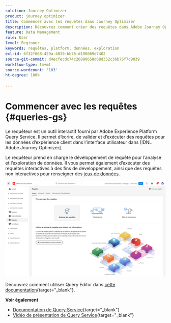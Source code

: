 ```yaml
---
solution: Journey Optimizer
product: journey optimizer
title: Commencer avec les requêtes dans Journey Optimizer
description: Découvrez comment créer des requêtes dans Adobe Journey Optimizer
feature: Data Management
role: User
level: Beginner
keywords: requêtes, platform, données, exploration
exl-id: 6f32f068-429a-4039-bb76-d190069e7402
source-git-commit: d4ecfecdc74c26890658d68d352c36b75f7c9039
workflow-type: tm+mt
source-wordcount: '103'
ht-degree: 100%

---
```


# Commencer avec les requêtes {#queries-gs}

Le requêteur est un outil interactif fourni par Adobe Experience Platform Query Service. Il permet d’écrire, de valider et d’exécuter des requêtes pour les données d’expérience client dans l’interface utilisateur dans [!DNL Adobe Journey Optimizer].

Le requêteur prend en charge le développement de requête pour l’analyse et l’exploration de données. Il vous permet également d’exécuter des requêtes interactives à des fins de développement, ainsi que des requêtes non interactives pour renseigner des [jeux de données](get-started-datasets.md).

![](assets/queries-home.png)

Découvrez comment utiliser Query Editor dans [cette documentation](https://experienceleague.adobe.com/docs/experience-platform/query/ui/user-guide.html?lang=fr){target="_blank"}.

**Voir également**

* [Documentation de Query Service](https://experienceleague.adobe.com/docs/experience-platform/query/home.html?lang=fr){target="_blank"}
* [Vidéo de présentation de Query Service](https://experienceleague.adobe.com/docs/platform-learn/tutorials/queries/understanding-query-service.html?lang=fr){target="_blank"}
